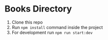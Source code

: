 # Books Directory

1. Clone this repo
2. Run `npm install` command inside the project
3. For development run `npm run start:dev`
